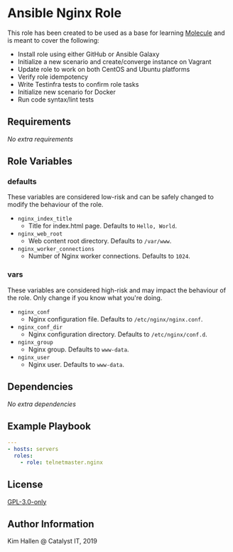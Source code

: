 # Ansible Nginx Role

This role has been created to be used as a base for learning
[Molecule](https://molecule.readthedocs.io/en/stable/) and is meant to cover
the following:

* Install role using either GitHub or Ansible Galaxy
* Initialize a new scenario and create/converge instance on Vagrant
* Update role to work on both CentOS and Ubuntu platforms
* Verify role idempotency
* Write Testinfra tests to confirm role tasks
* Initialize new scenario for Docker
* Run code syntax/lint tests

## Requirements

*No extra requirements*

## Role Variables

### defaults

These variables are considered low-risk and can be safely changed to modify the
behaviour of the role.

* `nginx_index_title`
  * Title for index.html page. Defaults to `Hello, World`.
* `nginx_web_root`
  * Web content root directory. Defaults to `/var/www`.
* `nginx_worker_connections`
  * Number of Nginx worker connections. Defaults to `1024`.

### vars

These variables are considered high-risk and may impact the behaviour of the
role. Only change if you know what you're doing.

* `nginx_conf`
  * Nginx configuration file. Defaults to `/etc/nginx/nginx.conf`.
* `nginx_conf_dir`
  * Nginx configuration directory. Defaults to `/etc/nginx/conf.d`.
* `nginx_group`
  * Nginx group. Defaults to `www-data`.
* `nginx_user`
  * Nginx user. Defaults to `www-data`.

## Dependencies

*No extra dependencies*

## Example Playbook

```yaml
---
- hosts: servers
  roles:
    - role: telnetmaster.nginx
```

## License

[GPL-3.0-only](https://spdx.org/licenses/GPL-3.0-only.html)

## Author Information

Kim Hallen @ Catalyst IT, 2019
